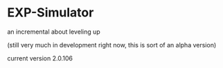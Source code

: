 # EXP-Simulator
an incremental about leveling up

(still very much in development right now, this is sort of an alpha version)

current version 2.0.106
